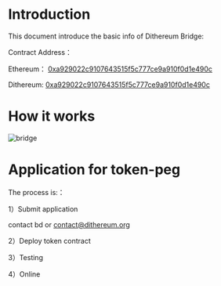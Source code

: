 # Introduction
This document introduce the basic info of Dithereum Bridge:

Contract Address：

Ethereum： [0xa929022c9107643515f5c777ce9a910f0d1e490c](https://etherscan.io/address/0xa929022c9107643515f5c777ce9a910f0d1e490c)

Dithereum: [0xa929022c9107643515f5c777ce9a910f0d1e490c](https://hecoinfo.com/address/0xa929022c9107643515f5c777ce9a910f0d1e490c)

# How it works

![bridge](../images/bridge.png)

# Application for token-peg

The process is:：

1）Submit application

contact bd or <contact@dithereum.org>

2）Deploy token contract

3）Testing

4）Online